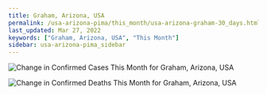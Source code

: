 ```yaml
---
title: Graham, Arizona, USA
permalink: /usa-arizona-pima/this_month/usa-arizona-graham-30_days.html
last_updated: Mar 27, 2022
keywords: ["Graham, Arizona, USA", "This Month"]
sidebar: usa-arizona-pima_sidebar
---
```


![Change in Confirmed Cases This Month for Graham, Arizona, USA](/covid_tracker/images/graphs/usa-arizona-graham-delta_confirmed-30_days_graph.png)

![Change in Confirmed Deaths This Month for Graham, Arizona, USA](/covid_tracker/images/graphs/usa-arizona-graham-delta_deaths-30_days_graph.png)
